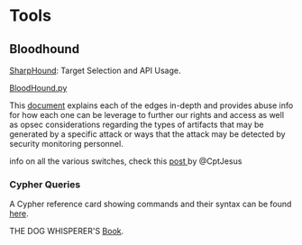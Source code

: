 # Tools

## Bloodhound

[SharpHound](https://blog.cptjesus.com/posts/sharphoundtargeting): Target Selection and API Usage.

[BloodHound.py](https://github.com/fox-it/BloodHound.py)

This [document](https://bloodhound.readthedocs.io/en/latest/data-analysis/edges.html) explains each of the edges in-depth and provides abuse info for how each one can be leverage to further our rights and access as well as opsec considerations regarding the types of artifacts that may be generated by a specific attack or ways that the attack may be detected by security monitoring personnel.



info on all the various switches, check this [post ](https://blog.cptjesus.com/posts/newbloodhoundingestor)by @CptJesus

### Cypher Queries

A Cypher reference card showing commands and their syntax can be found [here](https://neo4j.com/docs/cypher-refcard/current/).

THE DOG WHISPERER'S [Book](https://ernw.de/download/BloodHoundWorkshop/ERNW\_DogWhispererHandbook.pdf).
